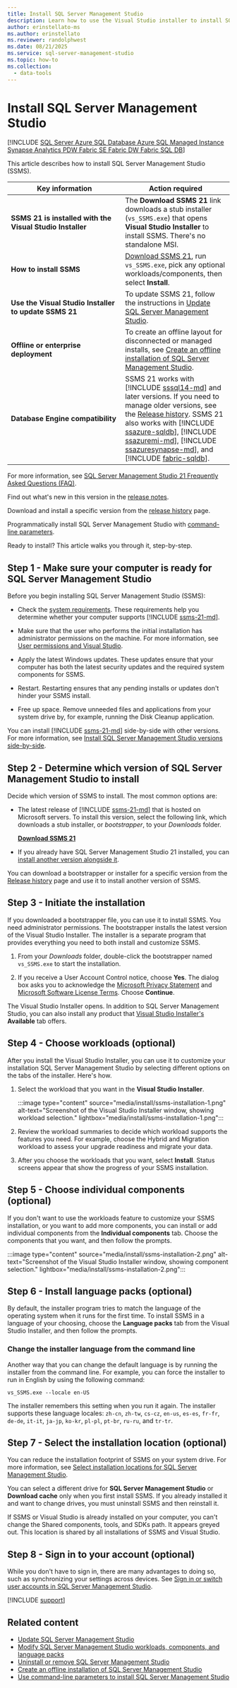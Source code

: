 ```yaml
---
title: Install SQL Server Management Studio
description: Learn how to use the Visual Studio installer to install SQL Server Management Studio (SSMS).
author: erinstellato-ms
ms.author: erinstellato
ms.reviewer: randolphwest
ms.date: 08/21/2025
ms.service: sql-server-management-studio
ms.topic: how-to
ms.collection:
  - data-tools
---
```

# Install SQL Server Management Studio

[!INCLUDE [SQL Server Azure SQL Database Azure SQL Managed Instance Synapse Analytics PDW Fabric SE Fabric DW Fabric SQL DB](../includes/applies-to-version/sql-asdb-asdbmi-asa-pdw-fabricse-fabricdw-fabricsqldb.md)]

This article describes how to install SQL Server Management Studio (SSMS).

| Key information | Action required |
| --- | --- |
| **SSMS 21 is installed with the Visual Studio Installer** | The **Download SSMS 21** link downloads a stub installer (`vs_SSMS.exe`) that opens **Visual Studio Installer** to install SSMS. There's no standalone MSI. |
| **How&nbsp;to&nbsp;install&nbsp;SSMS** | [Download SSMS 21](https://aka.ms/ssms/21/release/vs_SSMS.exe), run `vs_SSMS.exe`, pick any optional workloads/components, then select **Install**. |
| **Use the Visual Studio Installer to update SSMS 21** | To update SSMS 21, follow the instructions in [Update SQL Server Management Studio](update.md). |
| **Offline or enterprise deployment** | To create an offline layout for disconnected or managed installs, see [Create an offline installation of SQL Server Management Studio](create-offline.md). |
| **Database&nbsp;Engine&nbsp;compatibility** | SSMS 21 works with [!INCLUDE [sssql14-md](../includes/sssql14-md.md)] and later versions. If you need to manage older versions, see the [Release history](../release-history.md). SSMS 21 also works with [!INCLUDE [ssazure-sqldb](../includes/ssazure-sqldb.md)], [!INCLUDE [ssazuremi-md](../../azure-data-studio/includes/ssazuremi-md.md)], [!INCLUDE [ssazuresynapse-md](../includes/ssazuresynapse-md.md)], and [!INCLUDE [fabric-sqldb](../includes/fabric-sqldb.md)]. |

For more information, see [SQL Server Management Studio 21 Frequently Asked Questions (FAQ)](../faq.yml).

Find out what's new in this version in the [release notes](../release-notes-21.md).

Download and install a specific version from the [release history](../release-history.md) page.

Programmatically install SQL Server Management Studio with [command-line parameters](/visualstudio/install/use-command-line-parameters-to-install-visual-studio).

Ready to install? This article walks you through it, step-by-step.

## Step 1 - Make sure your computer is ready for SQL Server Management Studio

Before you begin installing SQL Server Management Studio (SSMS):

- Check the [system requirements](../system-requirements.md). These requirements help you determine whether your computer supports [!INCLUDE [ssms-21-md](../includes/ssms-21-md.md)].

- Make sure that the user who performs the initial installation has administrator permissions on the machine. For more information, see [User permissions and Visual Studio](/visualstudio/ide/user-permissions-and-visual-studio).

- Apply the latest Windows updates. These updates ensure that your computer has both the latest security updates and the required system components for SSMS.

- Restart. Restarting ensures that any pending installs or updates don't hinder your SSMS install.

- Free up space. Remove unneeded files and applications from your system drive by, for example, running the Disk Cleanup application.

You can install [!INCLUDE [ssms-21-md](../includes/ssms-21-md.md)] side-by-side with other versions. For more information, see [Install SQL Server Management Studio versions side-by-side](side-by-side.md).

## Step 2 - Determine which version of SQL Server Management Studio to install

Decide which version of SSMS to install. The most common options are:

- The latest release of [!INCLUDE [ssms-21-md](../includes/ssms-21-md.md)] that is hosted on Microsoft servers. To install this version, select the following link, which downloads a stub installer, or *bootstrapper*, to your *Downloads* folder.

  **[Download SSMS 21](https://aka.ms/ssms/21/release/vs_SSMS.exe)**

- If you already have SQL Server Management Studio 21 installed, you can [install another version alongside it](side-by-side.md).

You can download a bootstrapper or installer for a specific version from the [Release history](../release-history.md) page and use it to install another version of SSMS.

## Step 3 - Initiate the installation

If you downloaded a bootstrapper file, you can use it to install SSMS. You need administrator permissions. The bootstrapper installs the latest version of the Visual Studio Installer. The installer is a separate program that provides everything you need to both install and customize SSMS.

1. From your *Downloads* folder, double-click the bootstrapper named `vs_SSMS.exe` to start the installation.

1. If you receive a User Account Control notice, choose **Yes**. The dialog box asks you to acknowledge the [Microsoft Privacy Statement](https://www.microsoft.com/privacy/privacystatement) and [Microsoft Software License Terms](/legal/sql/ssms/sql-server-management-studio-license-terms). Choose **Continue**.

The Visual Studio Installer opens. In addition to SQL Server Management Studio, you can also install any product that [Visual Studio Installer's](/visualstudio/install/install-visual-studio-versions-side-by-side#install-different-editions-of-the-same-major-visual-studio-version-side-by-side) **Available** tab offers.

## Step 4 - Choose workloads (optional)

After you install the Visual Studio Installer, you can use it to customize your installation SQL Server Management Studio by selecting different options on the tabs of the installer. Here's how.

1. Select the workload that you want in the **Visual Studio Installer**.

   :::image type="content" source="media/install/ssms-installation-1.png" alt-text="Screenshot of the Visual Studio Installer window, showing workload selection." lightbox="media/install/ssms-installation-1.png":::

1. Review the workload summaries to decide which workload supports the features you need. For example, choose the Hybrid and Migration workload to assess your upgrade readiness and migrate your data.

1. After you choose the workloads that you want, select **Install**. Status screens appear that show the progress of your SSMS installation.

## Step 5 - Choose individual components (optional)

If you don't want to use the workloads feature to customize your SSMS installation, or you want to add more components, you can install or add individual components from the **Individual components** tab. Choose the components that you want, and then follow the prompts.

:::image type="content" source="media/install/ssms-installation-2.png" alt-text="Screenshot of the Visual Studio Installer window, showing component selection." lightbox="media/install/ssms-installation-2.png":::

## Step 6 - Install language packs (optional)

By default, the installer program tries to match the language of the operating system when it runs for the first time. To install SSMS in a language of your choosing, choose the **Language packs** tab from the Visual Studio Installer, and then follow the prompts.

### Change the installer language from the command line

Another way that you can change the default language is by running the installer from the command line. For example, you can force the installer to run in English by using the following command:

```console
vs_SSMS.exe --locale en-US
```

The installer remembers this setting when you run it again. The installer supports these language locales: `zh-cn`, `zh-tw`, `cs-cz`, `en-us`, `es-es`, `fr-fr`, `de-de`, `it-it`, `ja-jp`, `ko-kr`, `pl-pl`, `pt-br`, `ru-ru`, and `tr-tr`.

## Step 7 - Select the installation location (optional)

You can reduce the installation footprint of SSMS on your system drive. For more information, see [Select installation locations for SQL Server Management Studio](select-install-location.md).

You can select a different drive for **SQL Server Management Studio** or **Download cache** only when you first install SSMS. If you already installed it and want to change drives, you must uninstall SSMS and then reinstall it.

If SSMS or Visual Studio is already installed on your computer, you can't change the Shared components, tools, and SDKs path. It appears greyed out. This location is shared by all installations of SSMS and Visual Studio.

## Step 8 - Sign in to your account (optional)

While you don't have to sign in, there are many advantages to doing so, such as synchronizing your settings across devices. See [Sign in or switch user accounts in SQL Server Management Studio](../sign-in.md).

[!INCLUDE [support](../includes/support.md)]

## Related content

- [Update SQL Server Management Studio](update.md)
- [Modify SQL Server Management Studio workloads, components, and language packs](modify.md)
- [Uninstall or remove SQL Server Management Studio](uninstall.md)
- [Create an offline installation of SQL Server Management Studio](create-offline.md)
- [Use command-line parameters to install SQL Server Management Studio](command-line-parameters.md)
